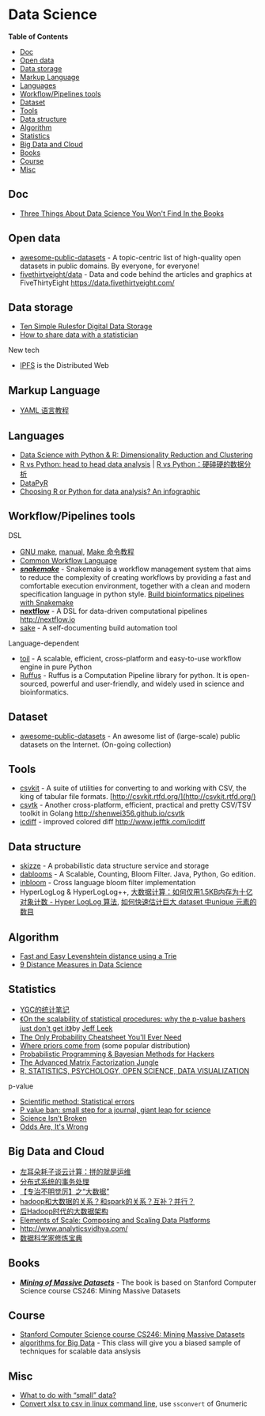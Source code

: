 # Data Science

<!-- START doctoc generated TOC please keep comment here to allow auto update -->
<!-- DON'T EDIT THIS SECTION, INSTEAD RE-RUN doctoc TO UPDATE -->
**Table of Contents**

- [Doc](#doc)
- [Open data](#open-data)
- [Data storage](#data-storage)
- [Markup Language](#markup-language)
- [Languages](#languages)
- [Workflow/Pipelines tools](#workflowpipelines-tools)
- [Dataset](#dataset)
- [Tools](#tools)
- [Data structure](#data-structure)
- [Algorithm](#algorithm)
- [Statistics](#statistics)
- [Big Data and Cloud](#big-data-and-cloud)
- [Books](#books)
- [Course](#course)
- [Misc](#misc)

<!-- END doctoc generated TOC please keep comment here to allow auto update -->


## Doc

-  [Three Things About Data Science You Won't Find In the Books](http://blog.mikiobraun.de/2015/03/three-things-about-data-science.html)

## Open data

- [awesome-public-datasets](https://github.com/awesomedata/awesome-public-datasets) - A topic-centric list of high-quality open datasets in public domains. By everyone, for everyone!
- [fivethirtyeight/data](https://github.com/fivethirtyeight/data) - Data and code behind the articles and graphics at FiveThirtyEight https://data.fivethirtyeight.com/

## Data storage

- [Ten Simple Rulesfor Digital Data Storage](http://journals.plos.org/ploscompbiol/article/asset?id=10.1371/journal.pcbi.1005097.PDF)
- [How to share data with a statistician](https://github.com/jtleek/datasharing)

New tech

- [IPFS](https://ipfs.io/) is the Distributed Web

## Markup Language

- [YAML 语言教程](http://www.ruanyifeng.com/blog/2016/07/yaml.html)

## Languages

-  [Data Science with Python & R: Dimensionality Reduction and Clustering](https://www.codementor.io/python/tutorial/data-science-python-pandas-r-dimensionality-reduction)
-  [R vs Python: head to head data analysis](https://www.dataquest.io/blog/python-vs-r/) | [R vs Python：硬碰硬的数据分析](http://mp.weixin.qq.com/s?__biz=MzA4OTg5NzY3NA==&mid=208986906&idx=4&sn=799e06b3d09acb8025df550aca3596a9)
-  [DataPyR](https://datapyr.zeef.com/kranthi.kumar)
-  [Choosing R or Python for data analysis? An infographic](http://blog.datacamp.com/r-or-python-for-data-analysis/)

## Workflow/Pipelines tools

DSL

-  [GNU make](https://www.gnu.org/software/make/), [manual](https://www.gnu.org/software/make/manual/), [Make 命令教程](http://www.ruanyifeng.com/blog/2015/02/make.html)
-  [Common Workflow Language](http://www.commonwl.org/)
-  [***snakemake***](https://bitbucket.org/snakemake/snakemake/wiki/Home) - Snakemake is a workflow management system that aims to reduce the complexity of creating workflows by providing a fast and comfortable execution environment, together with a clean and modern specification language in python style.  [Build bioinformatics pipelines with Snakemake](https://slowkow.com/notes/snakemake-tutorial/)
-  [**nextflow**](https://github.com/nextflow-io/nextflow) - A DSL for data-driven computational pipelines http://nextflow.io
-  [sake](https://github.com/tonyfischetti/sake) - A self-documenting build automation tool

Language-dependent

-  [toil](https://github.com/BD2KGenomics/toil) - A scalable, efficient, cross-platform and easy-to-use workflow engine in pure Python
-  [Ruffus](http://www.ruffus.org.uk/) - Ruffus is a Computation Pipeline library for python. It is open-sourced, powerful and user-friendly, and widely used in science and bioinformatics.


## Dataset

-  [awesome-public-datasets](https://github.com/caesar0301/awesome-public-datasets) - An awesome list of (large-scale) public datasets on the Internet. (On-going collection)

## Tools

-  [csvkit](https://github.com/onyxfish/csvkit) - A suite of utilities for converting to and working with CSV, the king of tabular file formats. [http://csvkit.rtfd.org/](http://csvkit.rtfd.org/)
-  [csvtk](https://github.com/shenwei356/csvtk) - Another cross-platform, efficient, practical and pretty CSV/TSV toolkit in Golang http://shenwei356.github.io/csvtk
-  [icdiff](https://github.com/jeffkaufman/icdiff) - improved colored diff http://www.jefftk.com/icdiff

## Data structure

-  [skizze](https://github.com/seiflotfy/skizze) - A probabilistic data structure service and storage
-  [dablooms](https://github.com/bitly/dablooms) - A Scalable, Counting, Bloom Filter. Java, Python, Go edition.
-  [inbloom](https://github.com/EverythingMe/inbloom) - Cross language bloom filter implementation
-  HyperLogLog & HyperLogLog++,
   [大数据计算：如何仅用1.5KB内存为十亿对象计数 - Hyper LogLog 算法](http://blog.csdn.net/heiyeshuwu/article/details/41248379),
   [如何快速估计巨大 dataset 中unique 元素的数目](http://baozitraining.org/blog/how-to-quickly-count-unique-items-in-large-dataset/)

## Algorithm

-  [Fast and Easy Levenshtein distance using a Trie](http://stevehanov.ca/blog/index.php?id=114)
- [9 Distance Measures in Data Science](https://towardsdatascience.com/9-distance-measures-in-data-science-918109d069fa)

## Statistics

-  [YGC的统计笔记](http://ygc.name/stats/)
-  [《On the scalability of statistical procedures: why the p-value bashers just don't get it》](http://simplystatistics.org/2014/02/14/on-the-scalability-of-statistical-procedures-why-the-p-value-bashers-just-dont-get-it/)by [Jeff Leek](http://simplystatistics.org/author/jtleek/)
-  [The Only Probability Cheatsheet You'll Ever Need](http://www.wzchen.com/probability-cheatsheet/)
-  [Where priors come from](http://zinkov.com/posts/2015-06-09-where-priors-come-from/) (some popular distribution)
-  [Probabilistic Programming & Bayesian Methods for Hackers](https://github.com/CamDavidsonPilon/Probabilistic-Programming-and-Bayesian-Methods-for-Hackers)
-  [The Advanced Matrix Factorization Jungle](https://sites.google.com/site/igorcarron2/matrixfactorizations)
-  [R, STATISTICS, PSYCHOLOGY, OPEN SCIENCE, DATA VISUALIZATION](http://rpsychologist.com/)

p-value

- [Scientific method: Statistical errors](http://www.nature.com/news/scientific-method-statistical-errors-1.14700)
- [P value ban: small step for a journal, giant leap for science](https://www.sciencenews.org/blog/context/p-value-ban-small-step-journal-giant-leap-science)
- [Science Isn’t Broken](http://fivethirtyeight.com/features/science-isnt-broken/)
- [Odds Are, It's Wrong](https://www.sciencenews.org/article/odds-are-its-wrong)


## Big Data and Cloud

-  [左耳朵耗子谈云计算：拼的就是运维](http://www.infoq.com/cn/articles/chenhao-on-cloud)
-  [分布式系统的事务处理](http://coolshell.cn/articles/10910.html)
-  [【专治不明觉厉】之“大数据”](http://www.huxiu.com/article/31457/1.html?f=zaker)
-  [hadoop和大数据的关系？和spark的关系？互补？并行？](http://www.zhihu.com/question/23036370)
-  [后Hadoop时代的大数据架构](http://www.36dsj.com/archives/28450)
-  [Elements of Scale: Composing and Scaling Data Platforms](http://www.benstopford.com/2015/04/28/elements-of-scale-composing-and-scaling-data-platforms/)
-  http://www.analyticsvidhya.com/
-  [数据科学家修炼宝典](http://mooc.guokr.com/topic/DataScientist/)

## Books

- [***Mining of Massive Datasets***](http://www.mmds.org/) - The book is based on Stanford Computer Science course CS246: Mining Massive Datasets

## Course

- [Stanford Computer Science course CS246: Mining Massive Datasets](http://www.ee.columbia.edu/~cylin/course/bigdata/index.html)
- [algorithms for Big Data](http://grigory.us/big-data-class.html) - This class will give you a biased sample of techniques for scalable data anslysis

## Misc

-  [What to do with “small” data?](https://medium.com/rants-on-machine-learning/what-to-do-with-small-data-d253254d1a89#.720upf8f1)
-  [Convert xlsx to csv in linux command line](http://stackoverflow.com/questions/10557360/convert-xlsx-to-csv-in-linux-command-line), use `ssconvert` of Gnumeric
